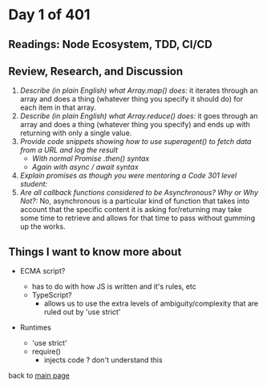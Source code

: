 # Day 1 of 401

## Readings: Node Ecosystem, TDD, CI/CD

## Review, Research, and Discussion

1. _Describe (in plain English) what Array.map() does:_ it iterates through an array and does a thing (whatever thing you specify it should do) for each item in that array.
2. _Describe (in plain English) what Array.reduce() does:_ it goes through an array and does a thing (whatever thing you specify) and ends up with returning with only a single value.
3. _Provide code snippets showing how to use superagent() to fetch data from a URL and log the result_
   - _With normal Promise .then() syntax_
   - _Again with async / await syntax_
4. _Explain promises as though you were mentoring a Code 301 level student:_
5. _Are all callback functions considered to be Asynchronous? Why or Why Not?:_ No, asynchronous is a particular kind of function that takes into account that the specific content it is asking for/returning may take some time to retrieve and allows for that time to pass without gumming up the works.

## Things I want to know more about

- ECMA script?

  - has to do with how JS is written and it's rules, etc
  - TypeScript?
    - allows us to use the extra levels of ambiguity/complexity that are ruled out by 'use strict'

- Runtimes
  - 'use strict'
  - require()
    - injects code ? don't understand this

back to [main page](README.md)
